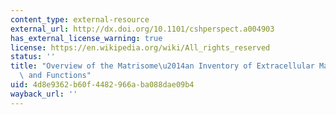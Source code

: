 ```yaml
---
content_type: external-resource
external_url: http://dx.doi.org/10.1101/cshperspect.a004903
has_external_license_warning: true
license: https://en.wikipedia.org/wiki/All_rights_reserved
status: ''
title: "Overview of the Matrisome\u2014an Inventory of Extracellular Matrix Constituents\
  \ and Functions"
uid: 4d8e9362-b60f-4482-966a-ba088dae09b4
wayback_url: ''
---
```


